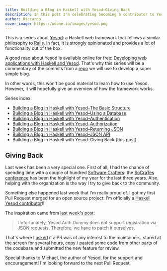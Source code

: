 ```yaml
---
title: Building a Blog in Haskell with Yesod–Giving Back
description: In this post I'm celebrating becoming a contributor to Yesod
author: Riccardo
cover_image: https://odone.io/images/yesod.png
---
```


This is a series about [Yesod](https://www.yesodweb.com/): a Haskell web framework that follows a similar philosophy to [Rails](https://rubyonrails.org/). In fact, it is strongly opinionated and provides a lot of functionality out of the box.

A good read about Yesod is available online for free: [Developing web applications with Haskell and Yesod](https://www.yesodweb.com/book). That's why this series will be a commentary of the commits from a [repo](https://github.com/3v0k4/yesod-blog) we will use to develop a super simple blog.

In other words, this won't be good material to learn how to use Yesod. However, it will hopefully give an overview of how the framework works.

Series index:

- [Building a Blog in Haskell with Yesod–The Basic Structure](https://odone.io/posts/2019-07-15-building-a-blog-in-haskell-with-yesod%E2%80%93the-basic-structure.html)
- [Building a Blog in Haskell with Yesod–Using a Database](https://odone.io/posts/2019-07-22-building-a-blog-in-haskell-with-yesod%E2%80%93using-a-database.html)
- [Building a Blog in Haskell with Yesod–Authentication](https://odone.io/posts/2019-07-29-building-a-blog-in-haskell-with-yesod%E2%80%93authentication.html)
- [Building a Blog in Haskell with Yesod–Authorization](https://odone.io/posts/2019-08-05-building-a-blog-in-haskell-with-yesod–authorization.html)
- [Building a Blog in Haskell with Yesod–Returning JSON](https://odone.io/posts/2019-08-12-building-a-blog-in-haskell-with-yesod–returning-JSON.html)
- [Building a Blog in Haskell with Yesod–JSON API](https://odone.io/posts/2019-08-19-building-a-blog-in-haskell-with-yesod–returning-JSON-API.html)
- Building a Blog in Haskell with Yesod–Giving Back (this post)

## Giving Back

Last week has been a very special one. First of all, I had the chance of spending time with a couple of hundred [Software Crafters](https://www.softwarecrafters.org): the [SoCraTes conference](https://socrates-conference.de) has been the highlight of my year for the last three years. Also, helping with the organization is the way I try to give back to the community.

Something else happened last week that I'm really proud of. I got my first Pull Request merged for an open source project: I'm officially a [Haskell Yesod contributor](https://github.com/yesodweb/yesod/graphs/contributors)!!

The inspiration came from [last week's post](https://odone.io/posts/2019-08-19-building-a-blog-in-haskell-with-yesod–returning-JSON-API.html):

> Unfortunately, Yesod.Auth.Dummy does not support registration via JSON requests. Therefore, we have to patch it ourselves.

That's where I [asked](https://github.com/yesodweb/yesod/issues/1618) if a PR was of any interest to the maintainers, stared at the screen for several hours, copy / pasted some code from other parts of the codebase and submitted the new feature for review.

Special thanks to Michael, the author of Yesod, for the support and encouragement! I'm looking forward to the next Pull Request.
